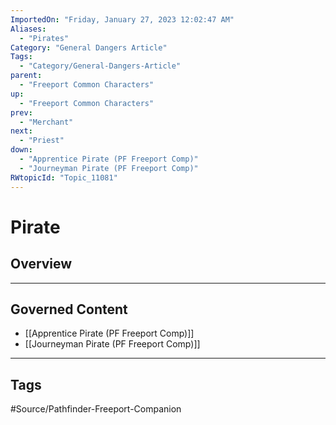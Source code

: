 ```yaml
---
ImportedOn: "Friday, January 27, 2023 12:02:47 AM"
Aliases:
  - "Pirates"
Category: "General Dangers Article"
Tags:
  - "Category/General-Dangers-Article"
parent:
  - "Freeport Common Characters"
up:
  - "Freeport Common Characters"
prev:
  - "Merchant"
next:
  - "Priest"
down:
  - "Apprentice Pirate (PF Freeport Comp)"
  - "Journeyman Pirate (PF Freeport Comp)"
RWtopicId: "Topic_11081"
---
```

# Pirate
## Overview
---
## Governed Content
- [[Apprentice Pirate (PF Freeport Comp)]]
- [[Journeyman Pirate (PF Freeport Comp)]]


---
## Tags
#Source/Pathfinder-Freeport-Companion


